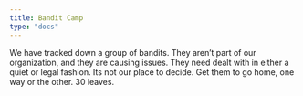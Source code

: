 ```yaml
---
title: Bandit Camp
type: "docs"
---
```


We have tracked down a group of bandits. They aren’t part of our organization, and they are causing issues. They need dealt with in either a quiet or legal fashion. Its not our place to decide. Get them to go home, one way or the other. 30 leaves.